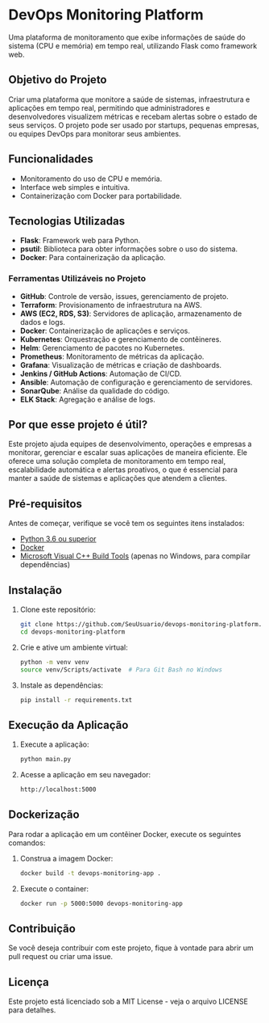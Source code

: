# DevOps Monitoring Platform

Uma plataforma de monitoramento que exibe informações de saúde do sistema (CPU e memória) em tempo real, utilizando Flask como framework web.

## Objetivo do Projeto

Criar uma plataforma que monitore a saúde de sistemas, infraestrutura e aplicações em tempo real, permitindo que administradores e desenvolvedores visualizem métricas e recebam alertas sobre o estado de seus serviços. O projeto pode ser usado por startups, pequenas empresas, ou equipes DevOps para monitorar seus ambientes.

## Funcionalidades

- Monitoramento do uso de CPU e memória.
- Interface web simples e intuitiva.
- Containerização com Docker para portabilidade.

## Tecnologias Utilizadas

- **Flask**: Framework web para Python.
- **psutil**: Biblioteca para obter informações sobre o uso do sistema.
- **Docker**: Para containerização da aplicação.

### Ferramentas Utilizáveis no Projeto

- **GitHub**: Controle de versão, issues, gerenciamento de projeto.
- **Terraform**: Provisionamento de infraestrutura na AWS.
- **AWS (EC2, RDS, S3)**: Servidores de aplicação, armazenamento de dados e logs.
- **Docker**: Containerização de aplicações e serviços.
- **Kubernetes**: Orquestração e gerenciamento de contêineres.
- **Helm**: Gerenciamento de pacotes no Kubernetes.
- **Prometheus**: Monitoramento de métricas da aplicação.
- **Grafana**: Visualização de métricas e criação de dashboards.
- **Jenkins / GitHub Actions**: Automação de CI/CD.
- **Ansible**: Automação de configuração e gerenciamento de servidores.
- **SonarQube**: Análise da qualidade do código.
- **ELK Stack**: Agregação e análise de logs.

## Por que esse projeto é útil?

Este projeto ajuda equipes de desenvolvimento, operações e empresas a monitorar, gerenciar e escalar suas aplicações de maneira eficiente. Ele oferece uma solução completa de monitoramento em tempo real, escalabilidade automática e alertas proativos, o que é essencial para manter a saúde de sistemas e aplicações que atendem a clientes.

## Pré-requisitos

Antes de começar, verifique se você tem os seguintes itens instalados:

- [Python 3.6 ou superior](https://www.python.org/downloads/)
- [Docker](https://www.docker.com/get-started)
- [Microsoft Visual C++ Build Tools](https://visualstudio.microsoft.com/visual-cpp-build-tools/) (apenas no Windows, para compilar dependências)

## Instalação

1. Clone este repositório:
   ```bash
   git clone https://github.com/SeuUsuario/devops-monitoring-platform.git
   cd devops-monitoring-platform


2. Crie e ative um ambiente virtual:
   ```bash
   python -m venv venv
   source venv/Scripts/activate  # Para Git Bash no Windows

3. Instale as dependências:
   ```bash
   pip install -r requirements.txt

## Execução da Aplicação
1. Execute a aplicação:

   ```bash
   python main.py

2. Acesse a aplicação em seu navegador:
 
   ```bash   
   http://localhost:5000

   
## Dockerização
 Para rodar a aplicação em um contêiner Docker, execute os seguintes comandos:  

1. Construa a imagem Docker:
   ```bash
   docker build -t devops-monitoring-app .

2. Execute o container:
   ```bash
   docker run -p 5000:5000 devops-monitoring-app

## Contribuição
Se você deseja contribuir com este projeto, fique à vontade para abrir um pull request ou criar uma issue.

## Licença
Este projeto está licenciado sob a MIT License - veja o arquivo LICENSE para detalhes.